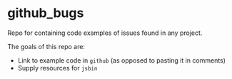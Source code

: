 # github_bugs
Repo for containing code examples of issues found in any project.

The goals of this repo are:
- Link to example code in `github` (as opposed to pasting it in comments)
- Supply resources for `jsbin`


